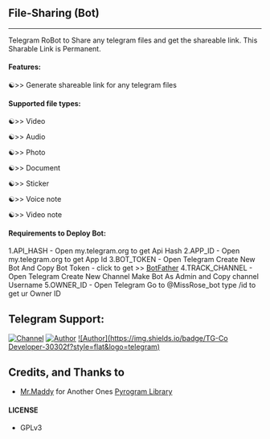 ## File-Sharing (Bot)
---

Telegram RoBot to Share any telegram files and get the shareable link.
This Sharable Link is Permanent.

#### Features:

☯>> Generate shareable link for any telegram files

#### Supported file types:

☯>> Video

☯>> Audio

☯>> Photo

☯>> Document

☯>> Sticker

☯>> Voice note

☯>> Video note

#### Requirements to Deploy Bot:

1.API_HASH - Open my.telegram.org to get Api Hash
2.APP_ID  - Open my.telegram.org to get App Id
3.BOT_TOKEN - Open Telegram Create New Bot And Copy Bot Token - click to get >> [BotFather](https://telegram.dog/botfather)
4.TRACK_CHANNEL - Open Telegram Create New Channel Make Bot As Admin and Copy channel Username
5.OWNER_ID - Open Telegram Go to @MissRose_bot type /id to get ur Owner ID 

## Telegram Support:

[![Channel](https://img.shields.io/badge/TG-Channel-30302f?style=flat&logo=telegram)](https://telegram.dog/cinema_bus)
[![Author](https://img.shields.io/badge/TG-Developer-30302f?style=flat&logo=telegram)](https://telegram.dog/fbb_alone)
[![Author](https://img.shields.io/badge/TG-Co Developer-30302f?style=flat&logo=telegram)](https://telegram.dog/iamanandh7)

## Credits, and Thanks to

* [Mr.Maddy](https://telegram.dog/fbb_alone) for Another Ones [Pyrogram Library](https://github.com/pyrogram/pyrogram)

#### LICENSE
- GPLv3
